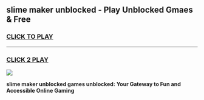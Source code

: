 
## slime maker unblocked - Play Unblocked Gmaes & Free
<h3>
<a href="https://news.freeplayer.one?title=slime_maker_unblocked&ref=23F">CLICK TO PLAY</a></h3>
<hr>

<h3>
<a href="https://news.freeplayer.one?title=slime_maker_unblocked&ref=23F">CLICK 2 PLAY</a>
  
</h3>

<a href="https://news.freeplayer.one?title=slime_maker_unblocked&ref=23F/"><img src="https://clearcache.store/games.png"></a>


**slime maker unblocked games unblocked: Your Gateway to Fun and Accessible Online Gaming**
